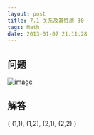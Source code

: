 ```yaml
---
layout: post
title: 7.1 关系及其性质 30
tags: Math
date: 2013-01-07 21:11:28
---
```


## 问题

[![image](http://freewind.me/wp-content/uploads/2013/01/image_thumb136.png "image")](http://freewind.me/wp-content/uploads/2013/01/image135.png)

## 解答

{ (1,1), (1,2), (2,1), (2,2) }
